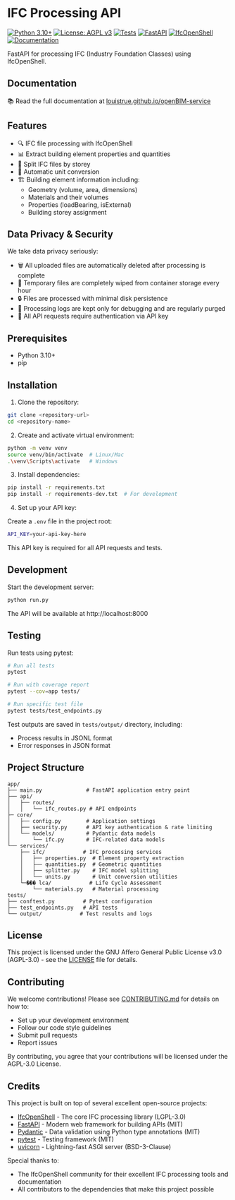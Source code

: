 # IFC Processing API

[![Python 3.10+](https://img.shields.io/badge/python-3.10+-blue.svg)](https://www.python.org/downloads/)
[![License: AGPL v3](https://img.shields.io/badge/License-AGPL%20v3-blue.svg)](https://www.gnu.org/licenses/agpl-3.0)
[![Tests](https://img.shields.io/badge/tests-pytest-green.svg)](https://docs.pytest.org/en/stable/)
[![FastAPI](https://img.shields.io/badge/FastAPI-0.109.2-009688.svg?logo=fastapi)](https://fastapi.tiangolo.com)
[![IfcOpenShell](https://img.shields.io/badge/IfcOpenShell-0.8.0-orange.svg)](https://ifcopenshell.org/)
[![Documentation](https://img.shields.io/badge/docs-mkdocs-blue.svg)](https://louistrue.github.io/openBIM-service/)

FastAPI for processing IFC (Industry Foundation Classes) using IfcOpenShell.

## Documentation

📚 Read the full documentation at [louistrue.github.io/openBIM-service](https://louistrue.github.io/openBIM-service/)

## Features

- 🔍 IFC file processing with IfcOpenShell
- 📊 Extract building element properties and quantities
- 🏢 Split IFC files by storey
- 📏 Automatic unit conversion
- 🏗️ Building element information including:
  - Geometry (volume, area, dimensions)
  - Materials and their volumes
  - Properties (loadBearing, isExternal)
  - Building storey assignment

## Data Privacy & Security

We take data privacy seriously:

- 🗑️ All uploaded files are automatically deleted after processing is complete
- 🧹 Temporary files are completely wiped from container storage every hour
- 🔒 Files are processed with minimal disk persistence
- 📝 Processing logs are kept only for debugging and are regularly purged
- 🔐 All API requests require authentication via API key

## Prerequisites

- Python 3.10+
- pip

## Installation

1. Clone the repository:

```bash
git clone <repository-url>
cd <repository-name>
```

2. Create and activate virtual environment:

```bash
python -m venv venv
source venv/bin/activate  # Linux/Mac
.\venv\Scripts\activate   # Windows
```

3. Install dependencies:

```bash
pip install -r requirements.txt
pip install -r requirements-dev.txt  # For development
```

4. Set up your API key:

Create a `.env` file in the project root:

```bash
API_KEY=your-api-key-here
```

This API key is required for all API requests and tests.

## Development

Start the development server:

```bash
python run.py
```

The API will be available at http://localhost:8000

## Testing

Run tests using pytest:

```bash
# Run all tests
pytest

# Run with coverage report
pytest --cov=app tests/

# Run specific test file
pytest tests/test_endpoints.py
```

Test outputs are saved in `tests/output/` directory, including:

- Process results in JSONL format
- Error responses in JSON format

## Project Structure

```
app/
├── main.py              # FastAPI application entry point
├── api/
│   ├── routes/
│   │   └── ifc_routes.py # API endpoints
├─ core/
│   ├── config.py        # Application settings
│   ├── security.py      # API key authentication & rate limiting
│   └── models/          # Pydantic data models
│       └── ifc.py       # IFC-related data models
└── services/
    ├── ifc/            # IFC processing services
    │   ├── properties.py  # Element property extraction
    │   ├── quantities.py  # Geometric quantities
    │   ├── splitter.py    # IFC model splitting
    │   └── units.py       # Unit conversion utilities
    └─��� lca/            # Life Cycle Assessment
        └── materials.py   # Material processing
tests/
├── conftest.py         # Pytest configuration
├── test_endpoints.py   # API tests
└── output/            # Test results and logs
```

## License

This project is licensed under the GNU Affero General Public License v3.0 (AGPL-3.0) - see the [LICENSE](LICENSE) file for details.

## Contributing

We welcome contributions! Please see [CONTRIBUTING.md](CONTRIBUTING.md) for details on how to:

- Set up your development environment
- Follow our code style guidelines
- Submit pull requests
- Report issues

By contributing, you agree that your contributions will be licensed under the AGPL-3.0 License.

## Credits

This project is built on top of several excellent open-source projects:

- [IfcOpenShell](https://ifcopenshell.org/) - The core IFC processing library (LGPL-3.0)
- [FastAPI](https://fastapi.tiangolo.com/) - Modern web framework for building APIs (MIT)
- [Pydantic](https://docs.pydantic.dev/) - Data validation using Python type annotations (MIT)
- [pytest](https://docs.pytest.org/) - Testing framework (MIT)
- [uvicorn](https://www.uvicorn.org/) - Lightning-fast ASGI server (BSD-3-Clause)

Special thanks to:

- The IfcOpenShell community for their excellent IFC processing tools and documentation
- All contributors to the dependencies that make this project possible
